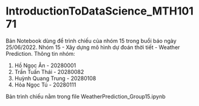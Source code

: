 # IntroductionToDataScience_MTH10171
Bản Notebook dùng để trình chiếu của nhóm 15 trong buổi báo ngày 25/06/2022.
Nhóm 15 - Xây dựng mô hình dự đoán thời tiết - Weather Prediction.
Thông tin nhóm:
  1. Hồ Ngọc Ân - 20280001
  2. Trần Tuấn Thái - 20280082
  3. Huỳnh Quang Trung - 20280108
  4. Hỏa Ngọc Tú - 20280111
 
Bản trình chiếu nằm trong file WeatherPrediction_Group15.ipynb
